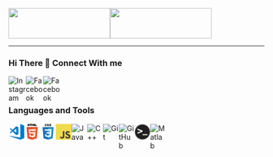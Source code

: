 <br>
<img align="left" width = "200px" height = "60px" src="https://yue.panchikawattamultipoint.pw/img/nyan-cat-gif-transparent-background.png" /><img align="center" width="200px" height ="60"px src ="https://freepngimg.com/thumb/unicorn/26005-3-unicorn-transparent-image.png"/>
<br>
<hr>


###  Hi There :wave: Connect With me 
[<img align="left" alt="Instagram" width="34px" src="https://cdn4.iconfinder.com/data/icons/flat-social-media-icons-1/512/instagram-2.png" />](https://www.instagram.com/elyes_bouallegue/)
[<img align="left" alt="Facebook" width="34px" src="https://cdn3.iconfinder.com/data/icons/capsocial-round/500/facebook-512.png" />](https://www.facebook.com/ElyesBoualleguee/)
[<img align="left" alt="Facebook" width="34px" src="https://www.vectorico.com/download/social_media/Reddit-Icon.png" />](https://www.reddit.com/user/Elyes9918/)
<br/>
<br/>


### Languages and Tools
<img align="left" alt="Visual Studio Code" width="31px" src="https://raw.githubusercontent.com/github/explore/80688e429a7d4ef2fca1e82350fe8e3517d3494d/topics/visual-studio-code/visual-studio-code.png" />
<img align="left" alt="HTML5" width="31px" src="https://raw.githubusercontent.com/github/explore/80688e429a7d4ef2fca1e82350fe8e3517d3494d/topics/html/html.png" />
<img align="left" alt="CSS3" width="31px" src="https://raw.githubusercontent.com/github/explore/80688e429a7d4ef2fca1e82350fe8e3517d3494d/topics/css/css.png" />
<img align="left" alt="JavaScript" width="31px" src="https://raw.githubusercontent.com/github/explore/80688e429a7d4ef2fca1e82350fe8e3517d3494d/topics/javascript/javascript.png" />
<img align="left" alt="Java" width="31px" src="https://image.flaticon.com/icons/png/512/226/226777.png" />
<img align="left" alt="C++" width="31px" src="https://upload.wikimedia.org/wikipedia/commons/thumb/1/18/ISO_C%2B%2B_Logo.svg/306px-ISO_C%2B%2B_Logo.svg.png" />
<img align="left" alt="Git" width="31px" src="https://git-scm.com/images/logos/downloads/Git-Icon-1788C.png" />
<img align="left" alt="GitHub" width="31px" src="https://i.imgur.com/8M1UO2a.png" />
<img align="left" alt="Terminal" width="31px" src="https://raw.githubusercontent.com/github/explore/80688e429a7d4ef2fca1e82350fe8e3517d3494d/topics/terminal/terminal.png" />
<img align="left" alt="Matlab" width="31px" src="https://upload.wikimedia.org/wikipedia/commons/thumb/2/21/Matlab_Logo.png/667px-Matlab_Logo.png" />

<br/>
<br/>



